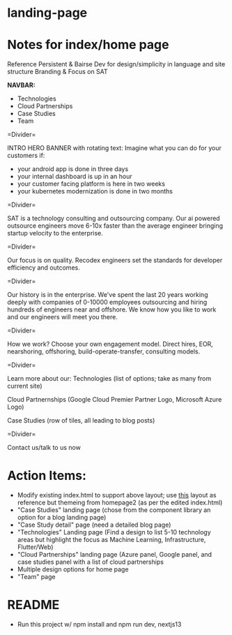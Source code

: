 # landing-page
# Notes for index/home page
Reference Persistent & Bairse Dev for design/simplicity in language and site structure
Branding & Focus on SAT 

**NAVBAR:**
- Technologies
- Cloud Partnerships
- Case Studies
- Team

=Divider=

INTRO HERO BANNER with rotating text:
Imagine what you can do for your customers if:
 - your android app is done in three days
 - your internal dashboard is up in an hour
 - your customer facing platform is here in two weeks
 - your kubernetes modernization is done in two months

=Divider=

SAT is a technology consulting and outsourcing company. Our ai powered outsource engineers move 6-10x faster than the average engineer bringing startup velocity to the enterprise.

=Divider=

Our focus is on quality. Recodex engineers set the standards for developer efficiency and outcomes.

=Divider=

Our history is in the enterprise. We've spent the last 20 years working deeply with companies of 0-10000 employees outsourcing and hiring hundreds of engineers near and offshore. We know how you like to work and our engineers will meet you there.

=Divider=

How we work?
Choose your own engagement model. Direct hires, EOR, nearshoring, offshoring, build-operate-transfer, consulting models.

=Divider=

Learn more about our:
Technologies (list of options; take as many from current site)

Cloud Partnernships (Google Cloud Premier Partner Logo, Microsoft Azure Logo)

Case Studies (row of tiles, all leading to blog posts)

=Divider=

Contact us/talk to us now

# Action Items:
- Modify existing index.html to support above layout; use [this](https://www.canva.com/design/DAFmX_GUbXo/piLrg-G_YZG2qYrajt3EfA/edit?utm_content=DAFmX_GUbXo&utm_campaign=designshare&utm_medium=link2&utm_source=sharebutton) layout as reference but themeing from homepage2 (as per the edited index.html)
- "Case Studies" landing page (chose from the component library an option for a blog landing page)
- "Case Study detail" page (need a detailed blog page)
- "Technologies" Landing page (Find a design to list 5-10 technology areas but highlight the focus as Machine Learning, Infrastructure, Flutter/Web)
- "Cloud Partnerships" landing page (Azure panel, Google panel, and case studies panel with a list of cloud partnerships
- Multiple design options for home page
- "Team" page

# README
- Run this project w/ npm install and npm run dev, nextjs13
